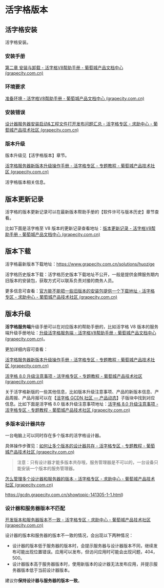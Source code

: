 # 活字格版本

## 活字格安装

活字格安装。

### 安装手册

[第二章 安装与卸载 - 活字格V8帮助手册 - 葡萄城产品文档中心 (grapecity.com.cn)](https://help.grapecity.com.cn/pages/viewpage.action?pageId=71040979)

### 环境要求

[准备环境 - 活字格V8帮助手册 - 葡萄城产品文档中心 (grapecity.com.cn)](https://help.grapecity.com.cn/pages/viewpage.action?pageId=71040994)

### 安装错误

[设计器服务器安装启动&工程文件打开发布问题汇总 - 活字格专区 - 求助中心 - 葡萄城产品技术社区 (grapecity.com.cn)](https://gcdn.grapecity.com.cn/forum.php?mod=viewthread&tid=85278)

### 版本升级

版本升级见【活字格版本】章节。

[活字格服务器新版本升级操作手册 - 活字格专区 - 专题教程 - 葡萄城产品技术社区 (grapecity.com.cn)](https://gcdn.grapecity.com.cn/forum.php?mod=viewthread&tid=36932)



活字格版本相关信息。

## 版本更新记录

活字格的版本更新记录可以在最新版本帮助手册的【软件许可与版本历史】章节查看。

比如下面是活字格至 V8 版本的更新记录查看地址：[版本更新记录 - 活字格V8帮助手册 - 葡萄城产品文档中心 (grapecity.com.cn)](https://help.grapecity.com.cn/pages/viewpage.action?pageId=72367661)

## 版本下载

活字格最新版本下载地址：https://www.grapecity.com.cn/solutions/huozige

活字格历史版本下载：活字格历史版本下载地址不公开，一般是提供金牌服务期内旧版本的安装包，获取方式可以联系负责对接的商务人员。

更多信息可查看：[官方能不能把一些旧版本的安装包提供一个下载地址 - 活字格专区 - 求助中心 - 葡萄城产品技术社区 (grapecity.com.cn)](https://gcdn.grapecity.com.cn/showtopic-143163-1-1.html)

## 版本升级

**活字格服务端**升级手册可以在对应版本的帮助手册的，比如活字格 V8 版本的服务端升级手册地址：[升级活字格服务端 - 活字格V8帮助手册 - 葡萄城产品文档中心 (grapecity.com.cn)](https://help.grapecity.com.cn/pages/viewpage.action?pageId=72367631)。

更加详细内容可查看：

[活字格服务器新版本升级操作手册 - 活字格专区 - 专题教程 - 葡萄城产品技术社区 (grapecity.com.cn)](https://gcdn.grapecity.com.cn/forum.php?mod=viewthread&tid=36932)

[活字格 8.0 升级注意事项 - 活字格专区 - 专题教程 - 葡萄城产品技术社区 (grapecity.com.cn)](https://gcdn.grapecity.com.cn/forum.php?mod=viewthread&tid=149661&extra=page%3D1)



关于活字格新版的一些其他信息，比如版本升级注意事项、产品的新版本信息、产品周报、产品月报可以在【[活字格 GCDN 社区 — 产品动态](https://gcdn.grapecity.com.cn/forum.php?mod=forumdisplay&fid=196)】子版块中找到对应信息。比如下面是活字格 8.0 版本升级注意事项地址：[活字格 8.0 升级注意事项 - 活字格专区 - 专题教程 - 葡萄城产品技术社区 (grapecity.com.cn)](https://gcdn.grapecity.com.cn/forum.php?mod=viewthread&tid=149661&extra=page%3D1)





### 多版本设计器共存

一台电脑上可以同时存在多个版本的活字格设计器。

具体操作步骤见：[如何让多个版本的设计器共存 - 活字格专区 - 专题教程 - 葡萄城产品技术社区 (grapecity.com.cn)](https://gcdn.grapecity.com.cn/forum.php?mod=viewthread&tid=68945)

> 注意：只有设计器才能多版本共存哦，服务管理器是不可以的，一台设备只能安装一个版本的服务管理器。

[怎么管理多个设计器和服务器的版本 - 活字格专区 - 求助中心 - 葡萄城产品技术社区 (grapecity.com.cn)](https://gcdn.grapecity.com.cn/showtopic-141305-1-1.html)

https://gcdn.grapecity.com.cn/showtopic-141305-1-1.html)

### 设计器和服务器版本不匹配

[开发版本和服务器版本不一致 - 活字格专区 - 求助中心 - 葡萄城产品技术社区 (grapecity.com.cn)](https://gcdn.grapecity.com.cn/showtopic-67693-1-1.html)

设计器的版本和服务器的版本不一致的情况，会出现以下两种情况：

- 设计器的版本低于服务器的版本时，会提示服务器与设计器版本不同，继续发布可能出现位置错误。应用可以发布，但访问应用时可能会出现问题，404，500。
- 设计器版本高于服务器版本时，使用新版本的设计器无法发布应用，并提示服务器版本低于当前设计器版本。

建议你**保持设计器与服务器的版本一致**。

